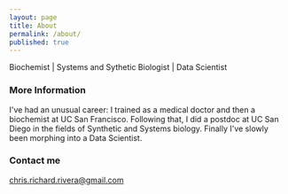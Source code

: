 ```yaml
---
layout: page
title: About
permalink: /about/
published: true
---
```




Biochemist | Systems and Sythetic Biologist | Data Scientist

### More Information
I've had an unusual career: I trained as a medical doctor and then a biochemist at UC San Francisco. Following that, I did a postdoc at UC San Diego in the fields of Synthetic and Systems biology. Finally I've slowly been morphing into a Data Scientist. 

### Contact me

[chris.richard.rivera@gmail.com](mailto:chris.richard.rivera@gmail.com)
